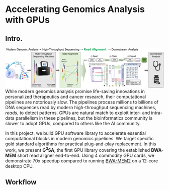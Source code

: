 # Accelerating Genomics Analysis with GPUs
## Intro.
![Modern genomics analysis workflow](/assets/img/teaser.png)
While modern genomics analysis promise life-saving innovations in personalized therapeutics and cancer research, their computational pipelines are notoriously slow. The pipelines process millions to billions of DNA sequences read by modern high-throughput sequencing machines, *reads*, to detect patterns. GPUs are natural match to exploit inter- and intra- data parallelism in these pipelines, but the bioinformatics community is slower to adopt GPUs, compared to others like the AI community.

In this project, we build GPU software library to accelerate essential computational blocks in modern genomics pipelines. We target specific gold standard algorithms for practical plug-and-play replacement. In this work, we present **G<sup>3</sup>SA**, the first GPU library covering the established **BWA-MEM** short read aligner end-to-end. Using 4 commodity GPU cards, we demonstrate 70x speedup compared to running [BWA-MEM2](https://github.com/bwa-mem2/bwa-mem2/) on a 12-core desktop CPU.

## Workflow
